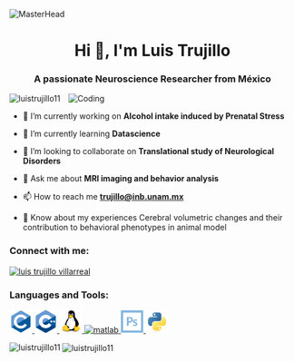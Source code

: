 ![MasterHead](https://www.med-technews.com/downloads/6447/download/neuro.png?cb=f9c7a82b9100b05b9c992f27c4ce9027)
<h1 align="center">Hi 👋, I'm Luis Trujillo</h1>
<h3 align="center">A passionate Neuroscience Researcher from México</h3>
<img align="right" alt="Coding" width="400" src="https://psilantrolab.xyz/images/logo_transp.png">

<p align="left"> <img src="https://komarev.com/ghpvc/?username=luistrujillo11&label=Profile%20views&color=0e75b6&style=flat" alt="luistrujillo11" /> </p>

- 🔭 I’m currently working on **Alcohol intake induced by Prenatal Stress**

- 🌱 I’m currently learning **Datascience**

- 👯 I’m looking to collaborate on **Translational study of Neurological Disorders**

- 💬 Ask me about **MRI imaging and behavior analysis**

- 📫 How to reach me **trujillo@inb.unam.mx**

- 📄 Know about my experiences Cerebral volumetric changes and their contribution to behavioral phenotypes in animal model



<h3 align="left">Connect with me:</h3>
<p align="left">
<a href="https://linkedin.com/in/luis trujillo villarreal" target="blank"><img align="center" src="https://raw.githubusercontent.com/rahuldkjain/github-profile-readme-generator/master/src/images/icons/Social/linked-in-alt.svg" alt="luis trujillo villarreal" height="30" width="40" /></a>
</p>

<h3 align="left">Languages and Tools:</h3>
<p align="left"> <a href="https://www.cprogramming.com/" target="_blank" rel="noreferrer"> <img src="https://raw.githubusercontent.com/devicons/devicon/master/icons/c/c-original.svg" alt="c" width="40" height="40"/> </a> <a href="https://www.w3schools.com/cpp/" target="_blank" rel="noreferrer"> <img src="https://raw.githubusercontent.com/devicons/devicon/master/icons/cplusplus/cplusplus-original.svg" alt="cplusplus" width="40" height="40"/> </a> <a href="https://www.linux.org/" target="_blank" rel="noreferrer"> <img src="https://raw.githubusercontent.com/devicons/devicon/master/icons/linux/linux-original.svg" alt="linux" width="40" height="40"/> </a> <a href="https://www.mathworks.com/" target="_blank" rel="noreferrer"> <img src="https://upload.wikimedia.org/wikipedia/commons/2/21/Matlab_Logo.png" alt="matlab" width="40" height="40"/> </a> <a href="https://www.photoshop.com/en" target="_blank" rel="noreferrer"> <img src="https://raw.githubusercontent.com/devicons/devicon/master/icons/photoshop/photoshop-line.svg" alt="photoshop" width="40" height="40"/> </a> <a href="https://www.python.org" target="_blank" rel="noreferrer"> <img src="https://raw.githubusercontent.com/devicons/devicon/master/icons/python/python-original.svg" alt="python" width="40" height="40"/> </a> </p>

<p><img align="left" src="https://github-readme-stats.vercel.app/api/top-langs?username=luistrujillo11&show_icons=true&locale=en&layout=compact" alt="luistrujillo11" /></p>

<p>&nbsp;<img align="center" src="https://github-readme-stats.vercel.app/api?username=luistrujillo11&show_icons=true&locale=en" alt="luistrujillo11" /></p>
